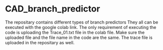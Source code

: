 # CAD_branch_predictor
The repositary contains different types of branch predictors 
They all can be executed with the google colab link. The only requirement of executing the code is uploading the Trace_01.txt file in the colab file. Make sure the uploaded file and the file name in the code are the same.
The trace file is uploaded in the repositary as well.

